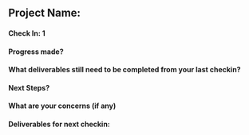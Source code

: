 ## Project Name:

#### Check In: 1

#### Progress made?

#### What deliverables still need to be completed from your last checkin?

#### Next Steps?

#### What are your concerns (if any)

#### Deliverables for next checkin: